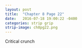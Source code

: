 ```yaml
---
layout: post
title:  "Chapter 8 Page 22"
date:   2016-07-18 19:00:22 -0400
categories: strip grip
strip-image: ch8pg22.png
---
```

  Critical crunch 
